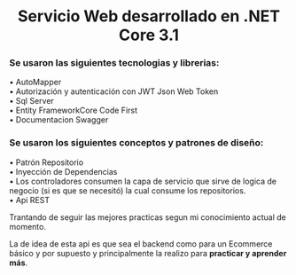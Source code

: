 <h1 align="center">Servicio Web desarrollado en .NET Core 3.1</h1>

<h3>Se usaron las siguientes tecnologias y librerias:</h3>

• AutoMapper </br>
• Autorización y autenticación con JWT Json Web Token </br>
• Sql Server </br>
• Entity FrameworkCore Code First </br>
• Documentacion Swagger </br>

<h3>Se usaron los siguientes conceptos y patrones de diseño:</h3>

• Patrón Repositorio </br>
• Inyección de Dependencias </br>
• Los controladores consumen la capa de servicio que sirve de logica de negocio (si es que se necesitó) la cual consume los repositorios. </br>
• Api REST </br>

Trantando de seguir las mejores practicas segun mi conocimiento actual de momento.

La de idea de esta api es que sea el backend como para un Ecommerce básico y por supuesto y principalmente la realizo para <b>practicar y aprender más</b>.


